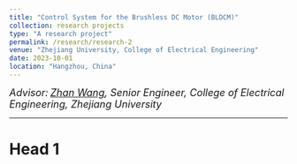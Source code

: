 ```yaml
---
title: "Control System for the Brushless DC Motor (BLDCM)"
collection: research projects
type: "A research project"
permalink: /research/research-2
venue: "Zhejiang University, College of Electrical Engineering"
date: 2023-10-01
location: "Hangzhou, China"
---
```


*<font size=4>Advisor:</font> [<font size=4>Zhan Wang</font>](https://person.zju.edu.cn/0096083#0)<font size=4>, Senior Engineer, College of Electrical Engineering, Zhejiang University</font>*  

- - -


Head 1
===


